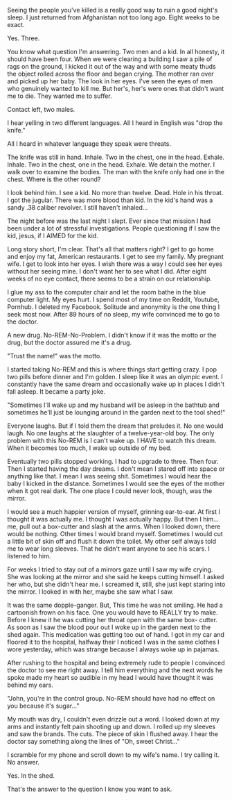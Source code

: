 Seeing the people you've killed is a really good way to ruin a good night's sleep. I just returned from Afghanistan not too long ago. Eight weeks to be exact. 

Yes. Three.

You know what question I'm answering. Two men and a kid. In all honesty, it should have been four. When we were clearing a building I saw a pile of rags on the ground, I kicked it out of the way and with some meaty thuds the object rolled across the floor and began crying. The mother ran over and picked up her baby. The look in her eyes. I've seen the eyes of men who genuinely wanted to kill me. But her's, her's were ones that didn't want me to die. They wanted me to suffer. 

Contact left, two males. 

I hear yelling in two different languages. All I heard in English was "drop the knife."

All I heard in whatever language they speak were threats. 

The knife was still in hand. Inhale. Two in the chest, one in the head. Exhale. Inhale. Two in the chest, one in the head. Exhale. We detain the mother. I walk over to examine the bodies. The man with the knife only had one in the chest. Where is the other round?

I look behind him. I see a kid. No more than twelve. Dead. Hole in his throat. I got the jugular. There was more blood than kid. In the kid's hand was a sandy .38 caliber revolver. I still haven't inhaled...

The night before was the last night I slept. Ever since that mission I had been under a lot of stressful investigations. People questioning if I saw the kid, jesus, if I AIMED for the kid. 

Long story short, I'm clear. That's all that matters right? I get to go home and enjoy my fat, American restaurants. I get to see my family. My pregnant wife. I get to look into her eyes. I wish there was a way I could see her eyes without her seeing mine. I don't want her to see what I did. After eight weeks of no eye contact, there seems to be a strain on our relationship.

I glue my ass to the computer chair and let the room bathe in the blue computer light. My eyes hurt. I spend most of my time on Reddit, Youtube, Pornhub. I deleted my Facebook. Solitude and anonymity is the one thing I seek most now. After 89 hours of no sleep, my wife convinced me to go to the doctor. 

A new drug. No-REM-No-Problem. I didn't know if it was the motto or the drug, but the doctor assured me it's a drug.

"Trust the name!" was the motto.

I started taking No-REM and this is where things start getting crazy. I pop two pills before dinner and I'm golden. I sleep like it was an olympic event. I constantly have the same dream and occasionally wake up in places I didn't fall asleep. It became a party joke.

"Sometimes I'll wake up and my husband will be asleep in the bathtub and sometimes he'll just be lounging around in the garden next to the tool shed!"

Everyone laughs. But if I told them the dream that preludes it. No one would laugh. No one laughs at the slaughter of a twelve-year-old boy. The only problem with this No-REM is I can't wake up. I HAVE to watch this dream. When it becomes too much, I wake up outside of my bed. 

Eventually two pills stopped working. I had to upgrade to three. Then four. Then I started having the day dreams. I don't mean I stared off into space or anything like that. I mean I was seeing shit. Sometimes I would hear the baby I kicked in the distance. Sometimes I would see the eyes of the mother when it got real dark. The one place I could never look, though, was the mirror.

I would see a much happier version of myself, grinning ear-to-ear. At first I thought it was actually me. I thought I was actually happy. But then I him... me, pull out a box-cutter and slash at the arms. When I looked down, there would be nothing. Other times I would brand myself. Sometimes I would cut a little bit of skin off and flush it down the toilet. My other self always told me to wear long sleeves. That he didn't want anyone to see his scars. I listened to him. 

For weeks I tried to stay out of a mirrors gaze until I saw my wife crying. She was looking at the mirror and she said he keeps cutting himself. I asked her who, but she didn't hear me. I screamed it, still, she just kept staring into the mirror. I looked in with her, maybe she saw what I saw. 

It was the same dopple-ganger. But, This time he was not smiling. He had a cartoonish frown on his face. One you would have to REALLY try to make. Before I knew it he was cutting her throat open with the same box- cutter. As soon as I saw the blood pour out I woke up in the garden next to the shed again. This medication was getting too out of hand. I got in my car and floored it to the hospital, halfway their I noticed I was in the same clothes I wore yesterday, which was strange because I always woke up in pajamas. 

After rushing to the hospital and being extremely rude to people I convinced the doctor to see me right away. I tell him everything and the next words he spoke made my heart so audible in my head I would have thought it was behind my ears.

"John, you're in the control group. No-REM should have had no effect on you because it's sugar..."

My mouth was dry, I couldn't even drizzle out a word. I looked down at my arms and instantly felt pain shooting up and down. I rolled up my sleeves and saw the brands. The cuts. The piece of skin I flushed away. I hear the doctor say something along the lines of "Oh, sweet Christ..."

I scramble for my phone and scroll down to my wife's name. I try calling it. No answer.

Yes. In the shed. 

That's the answer to the question I know you want to ask.